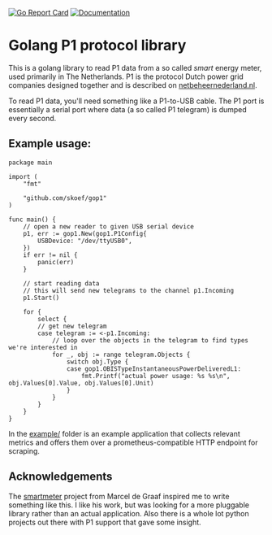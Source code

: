 [![Go Report Card](https://goreportcard.com/badge/github.com/skoef/gop1)](https://goreportcard.com/report/github.com/skoef/gop1) [![Documentation](https://godoc.org/github.com/skoef/gop1?status.svg)](http://godoc.org/github.com/skoef/gop1)

# Golang P1 protocol library

This is a golang library to read P1 data from a so called *smart* energy meter, used primarily in The Netherlands. P1 is the protocol Dutch power grid companies designed together and is described on [netbeheernederland.nl](https://www.netbeheernederland.nl/_upload/Files/Slimme_meter_15_a727fce1f1.pdf).

To read P1 data, you'll need something like a P1-to-USB cable. The P1 port is essentially a serial port where data (a so called P1 telegram) is dumped every second.

## Example usage:
```golang
package main

import (
	"fmt"

	"github.com/skoef/gop1"
)

func main() {
	// open a new reader to given USB serial device
	p1, err := gop1.New(gop1.P1Config{
		USBDevice: "/dev/ttyUSB0",
	})
	if err != nil {
		panic(err)
	}

	// start reading data
	// this will send new telegrams to the channel p1.Incoming
	p1.Start()

	for {
		select {
		// get new telegram
		case telegram := <-p1.Incoming:
			// loop over the objects in the telegram to find types we're interested in
			for _, obj := range telegram.Objects {
				switch obj.Type {
				case gop1.OBISTypeInstantaneousPowerDeliveredL1:
					fmt.Printf("actual power usage: %s %s\n", obj.Values[0].Value, obj.Values[0].Unit)
				}
			}
		}
	}
}
```

In the [example/](https://github.com/skoef/gop1/tree/master/example) folder is an example application that collects relevant metrics and offers them over a prometheus-compatible HTTP endpoint for scraping.

## Acknowledgements
The [smartmeter](https://github.com/marceldegraaf/smartmeter) project from Marcel de Graaf inspired me to write something like this. I like his work, but was looking for a more pluggable library rather than an actual application. Also there is a whole lot python projects out there with P1 support that gave some insight.
